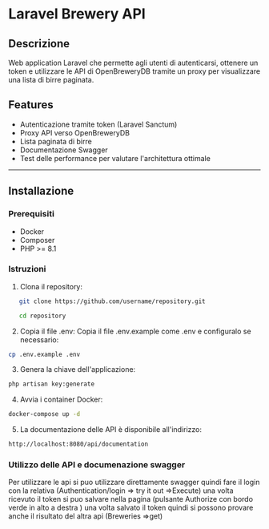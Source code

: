 # Laravel Brewery API

## Descrizione
Web application Laravel che permette agli utenti di autenticarsi, ottenere un token e utilizzare le API di OpenBreweryDB tramite un proxy per visualizzare una lista di birre paginata.

## Features
- Autenticazione tramite token (Laravel Sanctum)
- Proxy API verso OpenBreweryDB
- Lista paginata di birre
- Documentazione Swagger
- Test delle performance per valutare l'architettura ottimale

---

## Installazione

### Prerequisiti
- Docker
- Composer
- PHP >= 8.1

### Istruzioni
1. Clona il repository:
```bash
   git clone https://github.com/username/repository.git

   cd repository
```

2. Copia il file .env: Copia il file .env.example come .env e configuralo se necessario:
```bash
cp .env.example .env

```
3. Genera la chiave dell'applicazione:
```bash
php artisan key:generate

```

4. Avvia i container Docker:
```bash
docker-compose up -d

```

5. La documentazione delle API è disponibile all'indirizzo:
```bash
http://localhost:8080/api/documentation

```

### Utilizzo delle API e documenazione swagger

Per utilizzare le api si puo utilizzare direttamente swagger
quindi fare il login con la relativa  (Authentication/login => try it out =>Execute)
una volta ricevuto il token si puo salvare nella pagina (pulsante Authorize con bordo verde in alto a destra )
una volta salvato il token quindi si possono provare anche il risultato del altra api (Breweries =>get)
